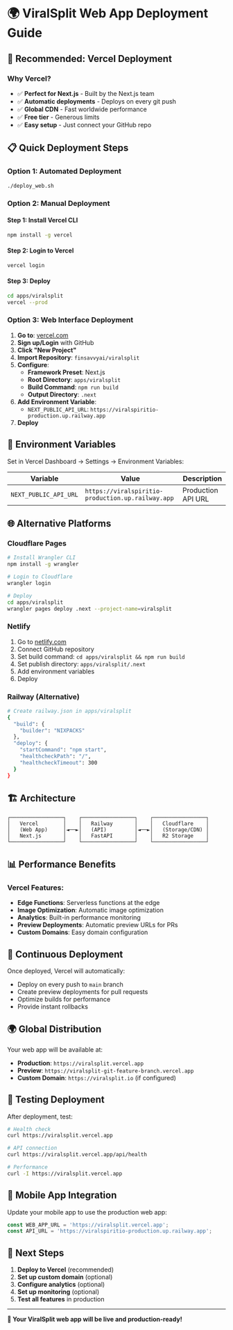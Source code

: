 # 🌍 ViralSplit Web App Deployment Guide

## 🚀 **Recommended: Vercel Deployment**

### Why Vercel?
- ✅ **Perfect for Next.js** - Built by the Next.js team
- ✅ **Automatic deployments** - Deploys on every git push
- ✅ **Global CDN** - Fast worldwide performance
- ✅ **Free tier** - Generous limits
- ✅ **Easy setup** - Just connect your GitHub repo

## 📋 **Quick Deployment Steps**

### Option 1: Automated Deployment
```bash
./deploy_web.sh
```

### Option 2: Manual Deployment

#### Step 1: Install Vercel CLI
```bash
npm install -g vercel
```

#### Step 2: Login to Vercel
```bash
vercel login
```

#### Step 3: Deploy
```bash
cd apps/viralsplit
vercel --prod
```

### Option 3: Web Interface Deployment

1. **Go to**: [vercel.com](https://vercel.com)
2. **Sign up/Login** with GitHub
3. **Click "New Project"**
4. **Import Repository**: `finsavvyai/viralsplit`
5. **Configure**:
   - **Framework Preset**: Next.js
   - **Root Directory**: `apps/viralsplit`
   - **Build Command**: `npm run build`
   - **Output Directory**: `.next`
6. **Add Environment Variable**:
   - `NEXT_PUBLIC_API_URL`: `https://viralspiritio-production.up.railway.app`
7. **Deploy**

## 🔧 **Environment Variables**

Set in Vercel Dashboard → Settings → Environment Variables:

| Variable | Value | Description |
|----------|-------|-------------|
| `NEXT_PUBLIC_API_URL` | `https://viralspiritio-production.up.railway.app` | Production API URL |

## 🌐 **Alternative Platforms**

### Cloudflare Pages
```bash
# Install Wrangler CLI
npm install -g wrangler

# Login to Cloudflare
wrangler login

# Deploy
cd apps/viralsplit
wrangler pages deploy .next --project-name=viralsplit
```

### Netlify
1. Go to [netlify.com](https://netlify.com)
2. Connect GitHub repository
3. Set build command: `cd apps/viralsplit && npm run build`
4. Set publish directory: `apps/viralsplit/.next`
5. Add environment variables
6. Deploy

### Railway (Alternative)
```bash
# Create railway.json in apps/viralsplit
{
  "build": {
    "builder": "NIXPACKS"
  },
  "deploy": {
    "startCommand": "npm start",
    "healthcheckPath": "/",
    "healthcheckTimeout": 300
  }
}
```

## 🏗️ **Architecture**

```
┌─────────────────┐    ┌─────────────────┐    ┌─────────────────┐
│   Vercel        │    │   Railway       │    │   Cloudflare    │
│   (Web App)     │◄──►│   (API)         │◄──►│   (Storage/CDN) │
│   Next.js       │    │   FastAPI       │    │   R2 Storage    │
└─────────────────┘    └─────────────────┘    └─────────────────┘
```

## 📊 **Performance Benefits**

### Vercel Features:
- **Edge Functions**: Serverless functions at the edge
- **Image Optimization**: Automatic image optimization
- **Analytics**: Built-in performance monitoring
- **Preview Deployments**: Automatic preview URLs for PRs
- **Custom Domains**: Easy domain configuration

## 🔄 **Continuous Deployment**

Once deployed, Vercel will automatically:
- Deploy on every push to `main` branch
- Create preview deployments for pull requests
- Optimize builds for performance
- Provide instant rollbacks

## 🌍 **Global Distribution**

Your web app will be available at:
- **Production**: `https://viralsplit.vercel.app`
- **Preview**: `https://viralsplit-git-feature-branch.vercel.app`
- **Custom Domain**: `https://viralsplit.io` (if configured)

## 🧪 **Testing Deployment**

After deployment, test:
```bash
# Health check
curl https://viralsplit.vercel.app

# API connection
curl https://viralsplit.vercel.app/api/health

# Performance
curl -I https://viralsplit.vercel.app
```

## 📱 **Mobile App Integration**

Update your mobile app to use the production web app:
```javascript
const WEB_APP_URL = 'https://viralsplit.vercel.app';
const API_URL = 'https://viralspiritio-production.up.railway.app';
```

## 🎯 **Next Steps**

1. **Deploy to Vercel** (recommended)
2. **Set up custom domain** (optional)
3. **Configure analytics** (optional)
4. **Set up monitoring** (optional)
5. **Test all features** in production

---

**🎉 Your ViralSplit web app will be live and production-ready!**
